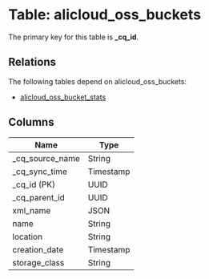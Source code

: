 # Table: alicloud_oss_buckets

The primary key for this table is **_cq_id**.

## Relations

The following tables depend on alicloud_oss_buckets:
  - [alicloud_oss_bucket_stats](alicloud_oss_bucket_stats.md)

## Columns

| Name          | Type          |
| ------------- | ------------- |
|_cq_source_name|String|
|_cq_sync_time|Timestamp|
|_cq_id (PK)|UUID|
|_cq_parent_id|UUID|
|xml_name|JSON|
|name|String|
|location|String|
|creation_date|Timestamp|
|storage_class|String|